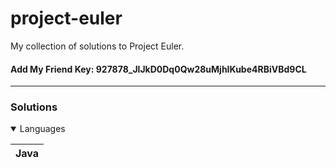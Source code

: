 # project-euler

My collection of solutions to Project Euler.

#### Add My Friend Key: 927878_JlJkD0Dq0Qw28uMjhIKube4RBiVBd9CL

---

### Solutions

<details open>
<summary>Languages</summary>
  <table>
    <thead>
      <tr>
        <th aligin="center">Java</th>
      </tr>
    </thead>
  </table>

